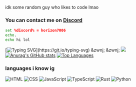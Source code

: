idk some random guy who likes to code
lmao
<h3 align="left">
  You can contact me on <a href='discord.com/users/1331688031593173094'>Discord</a> 
</h3>

```bat
set %discord% = horizon7006
echo.
echo hi lol
```
[![Typing SVG](https://readme-typing-svg.herokuapp.com?size=30&lines=Hi.)](https://git.io/typing-svg)
&zwnj; 
&zwnj; 
![](https://komarev.com/ghpvc/?username=horizon7006)
[![Anurag's GitHub stats](https://github-readme-stats.vercel.app/api?username=horizon7006)](https://github.com/horizon7006)
[![Top Languages](https://github-readme-stats.vercel.app/api/top-langs/?username=horizon7006&layout=compact&theme=radical)](https://github.com/horizon7006)

### languages i know ig

![HTML](https://img.shields.io/badge/-HTML-E34F26?style=flat&logo=html5&logoColor=white)
![CSS](https://img.shields.io/badge/-CSS-1572B6?style=flat&logo=css&logoColor=white)
![JavaScript](https://img.shields.io/badge/-JavaScript-F7DF1E?style=flat&logo=javascript&logoColor=black)
![TypeScript](https://shields.io/badge/TypeScript-3178C6?logo=TypeScript&logoColor=FFF&style=flat-square)
![Rust](https://img.shields.io/badge/-Rust-000000?style=flat&logo=rust&logoColor=white)
![Python](https://img.shields.io/badge/-Python-3776AB?style=flat&logo=python&logoColor=white)
